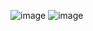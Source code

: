![image](https://github.com/karpo27/Exercism_JS/assets/54405665/8efeecbd-5165-4593-a186-bd5b7a0fd2db)
![image](https://github.com/karpo27/Exercism_JS/assets/54405665/bd6c09b8-a200-44c2-ab3c-e55134458df0)
